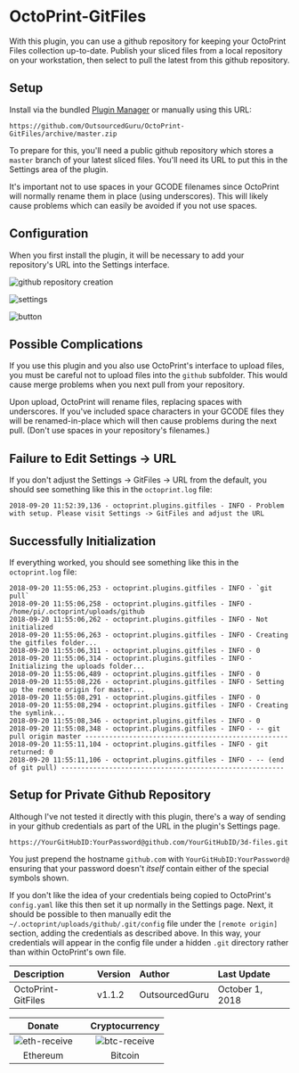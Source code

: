 # OctoPrint-GitFiles

With this plugin, you can use a github repository for keeping your OctoPrint Files collection up-to-date. Publish your sliced files from a local repository on your workstation, then select to pull the latest from this github repository.

## Setup

Install via the bundled [Plugin Manager](https://github.com/foosel/OctoPrint/wiki/Plugin:-Plugin-Manager)
or manually using this URL:

    https://github.com/OutsourcedGuru/OctoPrint-GitFiles/archive/master.zip

To prepare for this, you'll need a public github repository which stores a `master` branch of your latest sliced files. You'll need its URL to put this in the Settings area of the plugin.

It's important not to use spaces in your GCODE filenames since OctoPrint will normally rename them in place (using underscores). This will likely cause problems which can easily be avoided if you not use spaces.

## Configuration

When you first install the plugin, it will be necessary to add your repository's URL into the Settings interface.

![github repository creation](https://user-images.githubusercontent.com/15971213/45719691-396fa600-bb56-11e8-9e71-d0d51c58ce4a.png)

![settings](https://user-images.githubusercontent.com/15971213/45835939-45777700-bcc0-11e8-80c6-2bc31e08f3ec.png)

![button](https://user-images.githubusercontent.com/15971213/45836320-5c6a9900-bcc1-11e8-92eb-3b0b20292e54.png)

## Possible Complications

If you use this plugin and you also use OctoPrint's interface to upload files, you must be careful not to upload files into the `github` subfolder. This would cause merge problems when you next pull from your repository.

Upon upload, OctoPrint will rename files, replacing spaces with underscores. If you've included space characters in your GCODE files they will be renamed-in-place which will then cause problems during the next pull. (Don't use spaces in your repository's filenames.)

## Failure to Edit Settings -> URL
If you don't adjust the Settings -> GitFiles -> URL from the default, you should see something like this in the `octoprint.log` file:

```
2018-09-20 11:52:39,136 - octoprint.plugins.gitfiles - INFO - Problem with setup. Please visit Settings -> GitFiles and adjust the URL
```

## Successfully Initialization
If everything worked, you should see something like this in the `octoprint.log` file:

```
2018-09-20 11:55:06,253 - octoprint.plugins.gitfiles - INFO - `git pull`
2018-09-20 11:55:06,258 - octoprint.plugins.gitfiles - INFO - /home/pi/.octoprint/uploads/github
2018-09-20 11:55:06,262 - octoprint.plugins.gitfiles - INFO - Not initialized
2018-09-20 11:55:06,263 - octoprint.plugins.gitfiles - INFO - Creating the gitfiles folder...
2018-09-20 11:55:06,311 - octoprint.plugins.gitfiles - INFO - 0
2018-09-20 11:55:06,314 - octoprint.plugins.gitfiles - INFO - Initializing the uploads folder...
2018-09-20 11:55:06,489 - octoprint.plugins.gitfiles - INFO - 0
2018-09-20 11:55:08,226 - octoprint.plugins.gitfiles - INFO - Setting up the remote origin for master...
2018-09-20 11:55:08,291 - octoprint.plugins.gitfiles - INFO - 0
2018-09-20 11:55:08,294 - octoprint.plugins.gitfiles - INFO - Creating the symlink...
2018-09-20 11:55:08,346 - octoprint.plugins.gitfiles - INFO - 0
2018-09-20 11:55:08,348 - octoprint.plugins.gitfiles - INFO - -- git pull origin master ---------------------------------------------------
2018-09-20 11:55:11,104 - octoprint.plugins.gitfiles - INFO - git returned: 0
2018-09-20 11:55:11,106 - octoprint.plugins.gitfiles - INFO - -- (end of git pull) --------------------------------------------------------
```

## Setup for Private Github Repository
Although I've not tested it directly with this plugin, there's a way of sending in your github credentials as part of the URL in the plugin's Settings page.

```
https://YourGitHubID:YourPassword@github.com/YourGitHubID/3d-files.git
```

You just prepend the hostname `github.com` with `YourGitHubID:YourPassword@` ensuring that your password doesn't *itself* contain either of the special symbols shown.

If you don't like the idea of your credentials being copied to OctoPrint's `config.yaml` like this then set it up normally in the Settings page. Next, it should be possible to then manually edit the `~/.octoprint/uploads/github/.git/config` file under the `[remote origin]` section, adding the credentials as described above. In this way, your credentials will appear in the config file under a hidden `.git` directory rather than within OctoPrint's own file.

|Description|Version|Author|Last Update|
|:---|:---|:---|:---|
|OctoPrint-GitFiles|v1.1.2|OutsourcedGuru|October 1, 2018|

|Donate||Cryptocurrency|
|:-----:|---|:--------:|
| ![eth-receive](https://user-images.githubusercontent.com/15971213/40564950-932d4d10-601f-11e8-90f0-459f8b32f01c.png) || ![btc-receive](https://user-images.githubusercontent.com/15971213/40564971-a2826002-601f-11e8-8d5e-eeb35ab53300.png) |
|Ethereum||Bitcoin|